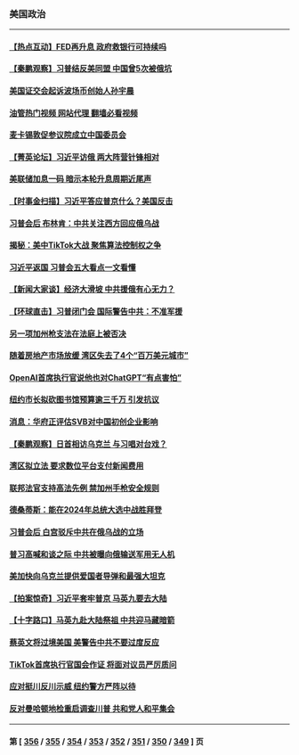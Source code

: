 ### 美国政治
---
#### [【热点互动】FED再升息 政府救银行可持续吗](../../pages/ncid1078159/n13956298.md?03230845) 
#### [【秦鹏观察】习普结反美同盟 中国曾5次被俄坑](../../pages/ncid1078159/n13956280.md?03230845) 
#### [美国证交会起诉波场币创始人孙宇晨](../../pages/ncid1078159/n13956275.md?03230845) 
#### [油管热门视频 网站代理 翻墙必看视频](http://138.2.39.72:81/youtube.html?epic-marker?03230845)
#### [麦卡锡敦促参议院成立中国委员会](../../pages/ncid1078159/n13956288.md?03230845) 
#### [【菁英论坛】习近平访俄 两大阵营针锋相对](../../pages/ncid1078159/n13956271.md?03230845) 
#### [美联储加息一码 暗示本轮升息周期近尾声](../../pages/ncid1078159/n13956192.md?03230845) 
#### [【时事金扫描】习近平答应普京什么？美国反击](../../pages/ncid1078159/n13956027.md?03230845) 
#### [习普会后 布林肯：中共关注西方回应俄乌战](../../pages/ncid1078159/n13956144.md?03230845) 
#### [揭秘：美中TikTok大战 聚焦算法控制权之争](../../pages/ncid1078159/n13956048.md?03230845) 
#### [习近平返国 习普会五大看点一文看懂](../../pages/ncid1078159/n13956043.md?03230845) 
#### [【新闻大家谈】经济大滑坡 中共援俄有心无力？](../../pages/ncid1078159/n13955771.md?03230845) 
#### [【环球直击】习普闭门会 国际警告中共：不准军援](../../pages/ncid1078159/n13955322.md?03230845) 
#### [另一项加州枪支法在法庭上被否决](../../pages/ncid1078159/n13955755.md?03230845) 
#### [随着房地产市场放缓 湾区失去了4个“百万美元城市”](../../pages/ncid1078159/n13955750.md?03230845) 
#### [OpenAI首席执行官说他也对ChatGPT“有点害怕”](../../pages/ncid1078159/n13955744.md?03230845) 
#### [纽约市长拟砍图书馆预算逾三千万 引发抗议](../../pages/ncid1078159/n13955633.md?03230845) 
#### [消息：华府正评估SVB对中国初创企业影响](../../pages/ncid1078159/n13955616.md?03230845) 
#### [【秦鹏观察】日首相访乌克兰 与习唱对台戏？](../../pages/ncid1078159/n13955451.md?03230845) 
#### [湾区拟立法 要求数位平台支付新闻费用](../../pages/ncid1078159/n13955618.md?03230845) 
#### [联邦法官支持高法先例 禁加州手枪安全规则](../../pages/ncid1078159/n13955566.md?03230845) 
#### [德桑蒂斯：能在2024年总统大选中战胜拜登](../../pages/ncid1078159/n13955467.md?03230845) 
#### [习普会后 白宫驳斥中共在俄乌战的立场](../../pages/ncid1078159/n13955353.md?03230845) 
#### [普习高喊和谈之际 中共被曝向俄输送军用无人机](../../pages/ncid1078159/n13955315.md?03230845) 
#### [美加快向乌克兰提供爱国者导弹和最强大坦克](../../pages/ncid1078159/n13955323.md?03230845) 
#### [【拍案惊奇】习近平套牢普京 马英九要去大陆](../../pages/ncid1078159/n13955310.md?03230845) 
#### [【十字路口】马英九赴大陆祭祖 中共迎马藏暗箭](../../pages/ncid1078159/n13955304.md?03230845) 
#### [蔡英文将过境美国 美警告中共不要过度反应](../../pages/ncid1078159/n13955292.md?03230845) 
#### [TikTok首席执行官国会作证 将面对议员严厉质问](../../pages/ncid1078159/n13955224.md?03230845) 
#### [应对挺川反川示威 纽约警方严阵以待](../../pages/ncid1078159/n13954897.md?03230845) 
#### [反对曼哈顿地检重启调查川普 共和党人和平集会](../../pages/ncid1078159/n13954899.md?03230845) 

---
#### 第 [ [356](./356.md?03230845) / [355](./355.md?03230845) / [354](./354.md?03230845) / [353](./353.md?03230845) / [352](./352.md?03230845) / [351](./351.md?03230845) / [350](./350.md?03230845) / [349](./349.md?03230845) ] 页
